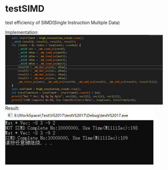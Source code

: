 # testSIMD
test efficiency of SIMD(Single Instruction Multiple Data)

Implementation:  
![alt text](https://raw.githubusercontent.com/willFederer/testSIMD/master/simdImplement.png)
Result:  
![alt text](https://raw.githubusercontent.com/willFederer/testSIMD/master/simdTestResult.png)
